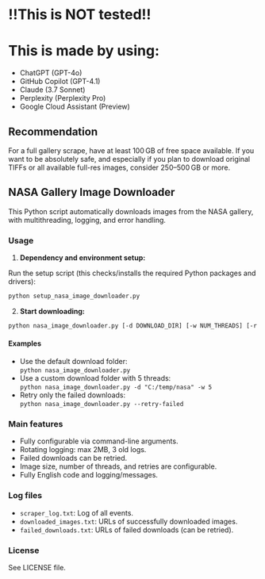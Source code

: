 # !!This is NOT tested!!

# This is made by using: 
- ChatGPT (GPT-4o)
- GitHub Copilot (GPT-4.1)
- Claude (3.7 Sonnet)
- Perplexity (Perplexity Pro)
- Google Cloud Assistant (Preview)

## Recommendation
For a full gallery scrape, have at least 100 GB of free space available.
If you want to be absolutely safe, and especially if you plan to download original TIFFs or all available full-res images, consider 250–500 GB or more.

## NASA Gallery Image Downloader

This Python script automatically downloads images from the NASA gallery, with multithreading, logging, and error handling.

### Usage

1. **Dependency and environment setup:**

Run the setup script (this checks/installs the required Python packages and drivers):

```sh
python setup_nasa_image_downloader.py
```

2. **Start downloading:**

```sh
python nasa_image_downloader.py [-d DOWNLOAD_DIR] [-w NUM_THREADS] [-r RETRIES] [--min-size PIXELS] [--retry-failed]
```

#### Examples

- Use the default download folder:  
  `python nasa_image_downloader.py`
- Use a custom download folder with 5 threads:  
  `python nasa_image_downloader.py -d "C:/temp/nasa" -w 5`
- Retry only the failed downloads:  
  `python nasa_image_downloader.py --retry-failed`

### Main features

- Fully configurable via command-line arguments.
- Rotating logging: max 2MB, 3 old logs.
- Failed downloads can be retried.
- Image size, number of threads, and retries are configurable.
- Fully English code and logging/messages.

### Log files

- `scraper_log.txt`: Log of all events.
- `downloaded_images.txt`: URLs of successfully downloaded images.
- `failed_downloads.txt`: URLs of failed downloads (can be retried).

### License

See LICENSE file.

